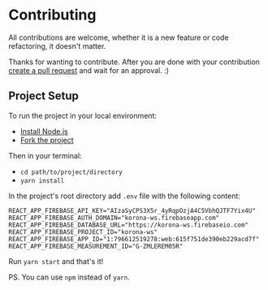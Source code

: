 # Contributing

All contributions are welcome, whether it is a new feature or code refactoring, it doesn't matter.

Thanks for wanting to contribute. After you are done with your contribution [create a pull request](https://github.com/konradkalemba/korona.ws/pulls) and wait for an approval. :)

## Project Setup

To run the project in your local environment:

- [Install Node.js](https://nodejs.org/en/download/)
- [Fork the project](https://guides.github.com/activities/forking/#fork)

Then in your terminal:

- `cd path/to/project/directory`
- `yarn install`

In the project's root directory add `.env` file with the following content:

```
REACT_APP_FIREBASE_API_KEY="AIzaSyCPS3X5r_4yRqpOzjA4C5VbhQJTF7Yix4U"
REACT_APP_FIREBASE_AUTH_DOMAIN="korona-ws.firebaseapp.com"
REACT_APP_FIREBASE_DATABASE_URL="https://korona-ws.firebaseio.com"
REACT_APP_FIREBASE_PROJECT_ID="korona-ws"
REACT_APP_FIREBASE_APP_ID="1:796612519278:web:615f751de390eb229acd7f"
REACT_APP_FIREBASE_MEASUREMENT_ID="G-ZMLEREM05R"
```

Run `yarn start` and that's it!

PS. You can use `npm` instead of `yarn`.

